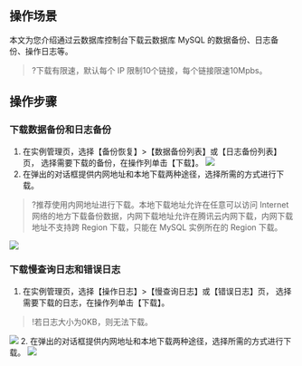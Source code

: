 ## 操作场景
本文为您介绍通过云数据库控制台下载云数据库 MySQL 的数据备份、日志备份、操作日志等。
>?下载有限速，默认每个 IP 限制10个链接，每个链接限速10Mpbs。

## 操作步骤
### 下载数据备份和日志备份
1. 在实例管理页，选择【备份恢复】>【数据备份列表】或【日志备份列表】页， 选择需要下载的备份，在操作列单击【下载】。
![](https://main.qcloudimg.com/raw/708b172641535105400389e46940aca0.png)
2. 在弹出的对话框提供内网地址和本地下载两种途径，选择所需的方式进行下载。
>?推荐使用内网地址进行下载。本地下载地址允许在任意可以访问 Internet 网络的地方下载备份数据，内网下载地址允许在腾讯云内网下载，内网下载地址不支持跨 Region 下载，只能在 MySQL 实例所在的 Region 下载。
>
![](https://main.qcloudimg.com/raw/45054db46be0c24824f140507bf9d641.png)

### 下载慢查询日志和错误日志
1. 在实例管理页，选择【操作日志】>【慢查询日志】或【错误日志】页， 选择需要下载的日志，在操作列单击【下载】。
>!若日志大小为0KB，则无法下载。
> 
![](https://main.qcloudimg.com/raw/c0c0af2f897d1656d484619454c35c98.png)
2. 在弹出的对话框提供内网地址和本地下载两种途径，选择所需的方式进行下载。
![](https://main.qcloudimg.com/raw/acbb446f84b07a901bcd8c6695110157.png)
